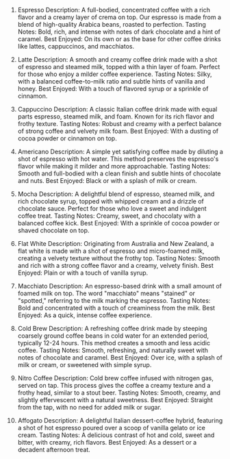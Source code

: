 1. Espresso
Description: A full-bodied, concentrated coffee with a rich flavor and a creamy layer of crema on top. Our espresso is made from a blend of high-quality Arabica beans, roasted to perfection.
Tasting Notes: Bold, rich, and intense with notes of dark chocolate and a hint of caramel.
Best Enjoyed: On its own or as the base for other coffee drinks like lattes, cappuccinos, and macchiatos.

2. Latte
Description: A smooth and creamy coffee drink made with a shot of espresso and steamed milk, topped with a thin layer of foam. Perfect for those who enjoy a milder coffee experience.
Tasting Notes: Silky, with a balanced coffee-to-milk ratio and subtle hints of vanilla and honey.
Best Enjoyed: With a touch of flavored syrup or a sprinkle of cinnamon.

3. Cappuccino
Description: A classic Italian coffee drink made with equal parts espresso, steamed milk, and foam. Known for its rich flavor and frothy texture.
Tasting Notes: Robust and creamy with a perfect balance of strong coffee and velvety milk foam.
Best Enjoyed: With a dusting of cocoa powder or cinnamon on top.

4. Americano
Description: A simple yet satisfying coffee made by diluting a shot of espresso with hot water. This method preserves the espresso's flavor while making it milder and more approachable.
Tasting Notes: Smooth and full-bodied with a clean finish and subtle hints of chocolate and nuts.
Best Enjoyed: Black or with a splash of milk or cream.

5. Mocha
Description: A delightful blend of espresso, steamed milk, and rich chocolate syrup, topped with whipped cream and a drizzle of chocolate sauce. Perfect for those who love a sweet and indulgent coffee treat.
Tasting Notes: Creamy, sweet, and chocolaty with a balanced coffee kick.
Best Enjoyed: With a sprinkle of cocoa powder or shaved chocolate on top.

6. Flat White
Description: Originating from Australia and New Zealand, a flat white is made with a shot of espresso and micro-foamed milk, creating a velvety texture without the frothy top.
Tasting Notes: Smooth and rich with a strong coffee flavor and a creamy, velvety finish.
Best Enjoyed: Plain or with a touch of vanilla syrup.

7. Macchiato
Description: An espresso-based drink with a small amount of foamed milk on top. The word "macchiato" means "stained" or "spotted," referring to the milk marking the espresso.
Tasting Notes: Bold and concentrated with a touch of creaminess from the milk.
Best Enjoyed: As a quick, intense coffee experience.

8. Cold Brew
Description: A refreshing coffee drink made by steeping coarsely ground coffee beans in cold water for an extended period, typically 12-24 hours. This method creates a smooth and less acidic coffee.
Tasting Notes: Smooth, refreshing, and naturally sweet with notes of chocolate and caramel.
Best Enjoyed: Over ice, with a splash of milk or cream, or sweetened with simple syrup.

9. Nitro Coffee
Description: Cold brew coffee infused with nitrogen gas, served on tap. This process gives the coffee a creamy texture and a frothy head, similar to a stout beer.
Tasting Notes: Smooth, creamy, and slightly effervescent with a natural sweetness.
Best Enjoyed: Straight from the tap, with no need for added milk or sugar.

10. Affogato
Description: A delightful Italian dessert-coffee hybrid, featuring a shot of hot espresso poured over a scoop of vanilla gelato or ice cream.
Tasting Notes: A delicious contrast of hot and cold, sweet and bitter, with creamy, rich flavors.
Best Enjoyed: As a dessert or a decadent afternoon treat.